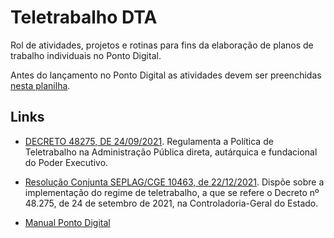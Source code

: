 # Teletrabalho DTA

Rol de atividades, projetos e rotinas para fins da elaboração de planos de trabalho individuais no Ponto Digital.

Antes do lançamento no Ponto Digital as atividades devem ser preenchidas [nesta planilha](https://docs.google.com/spreadsheets/d/19HVY7H0Qlhh78zSVB8tsPBHvfs-Dyz18B40lOTEOGCQ).

## Links

- [DECRETO 48275, DE 24/09/2021](https://www.almg.gov.br/consulte/legislacao/completa/completa.html?tipo=DEC&num=48275&comp=&ano=2021&aba=js_textoOriginal#texto). Regulamenta a Política de Teletrabalho na Administração Pública direta, autárquica e fundacional do Poder Executivo.

- [Resolução Conjunta SEPLAG/CGE 10463, de 22/12/2021](http://pesquisalegislativa.mg.gov.br/LegislacaoCompleta.aspx?cod=198635&marc=). Dispõe sobre a implementação do regime de teletrabalho, a que se refere o Decreto nº 48.275, de 24 de setembro de 2021, na Controladoria-Geral do Estado.

- [Manual Ponto Digital](https://www.pontodigital.mg.gov.br/anexos/Manual-Teletrabalho_definitivoV3.pdf)

